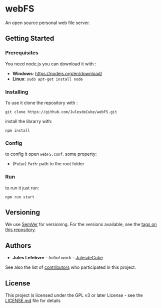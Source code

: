 # webFS
An open source personal web file server.

## Getting Started

### Prerequisites

You need node.js you can download it with :
- **Windows**: https://nodejs.org/en/download/
- **Linux**: `sudo apt-get install node`

### Installing

To use it clone the repository with :
```
git clone https://github.com/JulesdeCube/webFS.git
```

install the librarry with:
```
npm install
```
### Config
to config it open `webFS.conf`. some property:
* (Futur) `Path`: path to the root folder

### Run

to run it just run:
```
npm run start
```

## Versioning

We use [SemVer](http://semver.org/) for versioning. For the versions available, see the [tags on this repository](https://github.com/JulesdeCube/nanoFs/tags). 

## Authors

* **Jules Lefebvre** - *Initial work* - [JulesdeCube](https://github.com/JulesdeCube)

See also the list of [contributors](https://github.com/JulesdeCube/webFS/contributors) who participated in this project.

## License

This project is licensed under the GPL v3 or later License - see the [LICENSE.md](LICENSE.md) file for details
